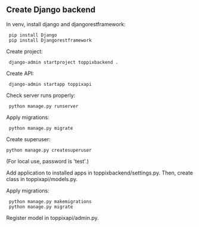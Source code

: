 ## Create Django backend

In venv, install django and djangorestframework:

     pip install Django
     pip install Djangorestframework

Create project:

     django-admin startproject toppixbackend .

Create API:

     django-admin startapp toppixapi

Check server runs properly:

     python manage.py runserver

Apply migrations:

     python manage.py migrate

Create superuser:

    python manage.py createsuperuser

(For local use, password is 'test'.)

Add application to installed apps in toppixbackend/settings.py. Then, create class in toppixapi/models.py.

Apply migrations:

     python manage.py makemigrations
     python manage.py migrate     

Register model in toppixapi/admin.py.
